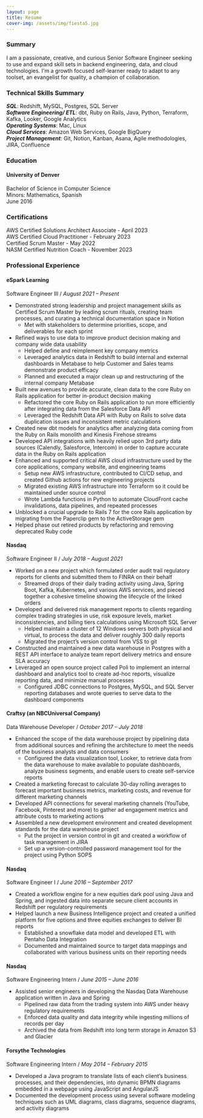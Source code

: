 ```yaml
---
layout: page
title: Resume
cover-img: /assets/img/fiesta5.jpg
---
```


### Summary
I am a passionate, creative, and curious Senior Software Engineer seeking to use and expand skill sets in backend engineering, data, and cloud technologies. I'm a growth focused self-learner ready to adapt to any toolset, an evangelist for quality, a champion of collaboration.

### Technical Skills Summary
***SQL***: Redshift, MySQL, Postgres, SQL Server  
***Software Engineering/ ETL***: dbt, Ruby on Rails, Java, Python, Terraform, Kafka, Looker, Google Analytics  
***Operating Systems***: Mac, Linux  
***Cloud Services***: Amazon Web Services, Google BigQuery  
***Project Management***: Git, Notion, Kanban, Asana, Agile methodologies, JIRA, Confluence  

### Education
#### University of Denver  
Bachelor of Science in Computer Science  
Minors: Mathematics, Spanish  
June 2016  

### Certifications
AWS Certified Solutions Architect Associate - April 2023  
AWS Certified Cloud Practitioner - February 2023  
Certified Scrum Master - May 2022  
NASM Certified Nutrition Coach - November 2023  

### Professional Experience
#### eSpark Learning 
Software Engineer III   /    *August 2021 – Present*   
* Demonstrated strong leadership and project management skills as Certified Scrum Master by leading scrum rituals, creating team processes, and curating a technical documentation space in Notion
    * Met with stakeholders to determine priorities, scope, and deliverables for each sprint
* Refined ways to use data to improve product decision making and company wide data usability
    * Helped define and reimplement key company metrics
    * Leveraged analytics data in Redshift to build internal and external dashboards in Metabase to help Customer and Sales teams demonstrate product efficacy
    * Planned and executed a major clean up and restructuring of the internal company Metabase
* Built new avenues to provide accurate, clean data to the core Ruby on Rails application for better in-product decision making
    * Refactored the core Ruby on Rails application to run more efficiently after integrating data from the Salesforce Data API
    * Leveraged the Redshift Data API with Ruby on Rails to solve data duplication issues and inconsistent metric calculations
* Created new dbt models for analytics after analyzing data coming from the Ruby on Rails monolith and Kinesis Firehose streams
* Developed API integrations with heavily relied upon 3rd party data sources (Calendly, Salesforce, Intercom) in order to capture accurate data in the Ruby on Rails application
* Enhanced and supported critical AWS cloud infrastructure used by the core applications, company website, and engineering teams
    * Setup new AWS infrastructure, contributed to CI/CD setup, and created Github actions for new engineering projects
    * Migrated existing AWS infrastructure into Terraform so it could be maintained under source control
    * Wrote Lambda functions in Python to automate CloudFront cache invalidations, data pipelines, and repeated processes
* Unblocked a crucial upgrade to Rails 7 for the core Rails application by migrating from the Paperclip gem to the ActiveStorage gem
* Helped phase out retired products by refactoring and removing deprecated Ruby code

#### Nasdaq 
Software Engineer II   /   *July 2018 – August 2021*
* Worked on a new project which formulated order audit trail regulatory reports for clients and submitted them to FINRA on their behalf
    * Streamed drops of their daily trading activity using Java, Spring Boot, Kafka, Kubernetes, and various AWS services, and pieced together a cohesive timeline showing the lifecycle of the linked orders
* Developed and delivered risk management reports to clients regarding complex trading strategies in use, risk exposure levels, market inconsistencies, and billing tiers calculations using Microsoft SQL Server
    * Helped maintain a cluster of 12 Windows servers both physical and virtual, to process the data and deliver roughly 300 daily reports
    * Migrated the project’s version control from VSS to git
* Constructed and maintained a new data warehouse in Postgres with a REST API interface to analyze team report delivery metrics and ensure SLA accuracy
* Leveraged an open source project called Poli to implement an internal dashboard and analytics tool to create ad-hoc reports, visualize reporting data, and minimize manual processes
    * Configured JDBC connections to Postgres, MySQL, and SQL Server reporting databases and wrote queries to serve data to the dashboard components

#### Craftsy (an NBCUniversal Company) 
Data Warehouse Developer   /   *October 2017 – July 2018*  
* Enhanced the scope of the data warehouse project by pipelining data from additional sources and refining the architecture to meet the needs of the business analysts and data consumers
    * Configured the data visualization tool, Looker, to retrieve data from the data warehouse to make available to populate dashboards, analyze business segments, and enable users to create self-service reports
* Created a marketing forecast to calculate 30-day rolling averages to forecast important business metrics, marketing costs, and revenue for different marketing channels
* Developed API connections for several marketing channels (YouTube, Facebook, Pinterest and more) to gather ad engagement metrics and attribute costs to marketing actions
* Assembled a new development environment and created development standards for the data warehouse project
    * Put the project in version control in git and created a workflow of task management in JIRA
    * Set up a version-controlled password management tool for the project using Python SOPS

#### Nasdaq
Software Engineer I   /   *June 2016 – September 2017*  
* Created a workflow engine for a new equities dark pool using Java and Spring, and ingested data into separate secure client accounts in Redshift per regulatory requirements
* Helped launch a new Business Intelligence project and created a unified platform for five options and three equities exchanges to deliver BI reports
    * Established a snowflake data model and developed ETL with Pentaho Data Integration
    * Documented and maintained source to target data mappings and collaborated with various business units on their reporting needs

#### Nasdaq
Software Engineering Intern   /   *June 2015 – June 2016*
* Assisted senior engineers in developing the Nasdaq Data Warehouse application written in Java and Spring
    * Pipelined raw data from the trading system into AWS under heavy regulatory requirements
    * Enforced data quality and data integrity while ingesting millions of records per day
    * Archived the data from Redshift into long term storage in Amazon S3 and Glacier

#### Forsythe Technologies
Software Engineering Intern   /   *May 2014 – February 2015*
* Developed a Java program to translate lists of each client’s business processes, and their dependencies, into dynamic BPMN diagrams embedded in a webpage using JavaScript and AngularJS
* Documented the development process using several software modeling techniques such as UML diagrams, class diagrams, sequence diagrams, and activity diagrams
